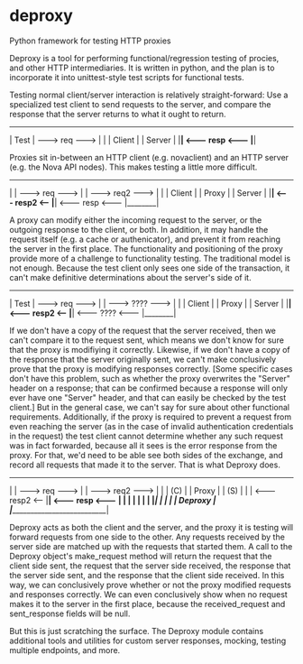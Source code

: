 deproxy
=======

Python framework for testing HTTP proxies

Deproxy is a tool for performing functional/regression testing of procies, and other HTTP intermediaries. It is written in python, and the plan is to incorporate it into unittest-style test scripts for functional tests.

Testing normal client/server interaction is relatively straight-forward: Use a specialized test client to send requests to the server, and compare the response that the server returns to what it ought to return.

 ________                     ________
|  Test  |  --->  req  --->  |        |
| Client |                   | Server |
|________|  <---  resp <---  |________|


Proxies sit in-between an HTTP client (e.g. novaclient) and an HTTP server (e.g. the Nova API nodes). This makes testing a little more difficult.

 ________                     ________                    ________
|        |  --->  req  --->  |        |  ---> req2 --->  |        |
| Client |                   | Proxy  |                  | Server |
|________|  <---  resp2 <--  |________|  <--- resp <---  |________|

A proxy can modify either the incoming request to the server, or the outgoing response to the client, or both. In addition, it may handle the request itself (e.g. a cache or authenicator), and prevent it from reaching the server in the first place.
The functionality and positioning of the proxy provide more of a challenge to functionality testing. 
The traditional model is not enough. 
Because the test client only sees one side of the transaction, it can't make definitive determinations about the server's side of it. 

 ________                     ________                    ________
|  Test  |  --->  req  --->  |        |  ---> ???? --->  |        |
| Client |                   | Proxy  |                  | Server |
|________|  <---  resp2 <--  |________|  <--- ???? <---  |________|

If we don't have a copy of the request that the server received, then we can't compare it to the request sent, which means we don't know for sure that the proxy is modifiying it correctly. 
Likewise, if we don't have a copy of the response that the server originally sent, we can't make conclusively prove that the proxy is modifying responses correctly.
[Some specific cases don't have this problem, such as whether the proxy overwrites the "Server" header on a response; that can be confirmed because a response will only ever have one "Server" header, and that can easily be checked by the test client.]
But in the general case, we can't say for sure about other functional requirements.
Additionally, if the proxy is required to prevent a request from even reaching the server (as in the case of invalid authentication credentials in the request) the test client cannot determine whether any such request was in fact forwarded, because all it sees is the error response from the proxy.
For that, we'd need to be able see both sides of the exchange, and record all requests that made it to the server.
That is what Deproxy does.

 ________                     ________                    ________
|        |  --->  req  --->  |        |  ---> req2 --->  |        |
|   (C)  |                   | Proxy  |                  |   (S)  |
|        |  <---  resp2 <--  |________|  <--- resp <---  |        |
|        |                                               |        |
|        |_______________________________________________|        |
|                                                                 |
|                             Deproxy                             |
|_________________________________________________________________|

Deproxy acts as both the client and the server, and the proxy it is testing will forward requests from one side to the other.
Any requests received by the server side are matched up with the requests that started them.
A call to the Deproxy object's make_request method will return the request that the client side sent, the request that the server side received, the response that the server side sent, and the response that the client side received. In this way, we can conclusively prove whether or not the proxy modified requests and responses correctly. We can even conclusively show when no request makes it to the server in the first place, because the received_request and sent_response fields will be null.

But this is just scratching the surface. The Deproxy module contains additional tools and utilities for custom server responses, mocking, testing multiple endpoints, and more.

